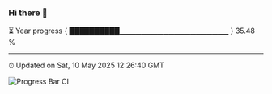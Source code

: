 ### Hi there 👋

⏳ Year progress { ██████████▁▁▁▁▁▁▁▁▁▁▁▁▁▁▁▁▁▁▁▁ } 35.48 %

---

⏰ Updated on Sat, 10 May 2025 12:26:40 GMT

![Progress Bar CI](https://github.com/liununu/liununu/workflows/Progress%20Bar%20CI/badge.svg)
